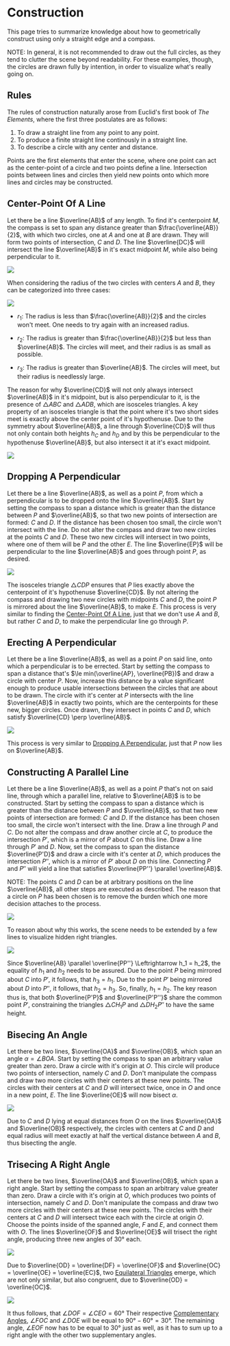 # Construction

This page tries to summarize knowledge about how to geometrically construct using only a straight edge and a compass.

NOTE: In general, it is not recommended to draw out the full circles, as they tend to clutter the scene beyond readability. For these examples, though, the circles are drawn fully by intention, in order to visualize what's really going on.

## Rules

The rules of construction naturally arose from Euclid's first book of *The Elements*, where the first three postulates are as follows:

1. To draw a straight line from any point to any point.
2. To produce a finite straight line continously in a straight line.
3. To describe a circle with any center and distance.

Points are the first elements that enter the scene, where one point can act as the center-point of a circle and two points define a line. Intersection points between lines and circles then yield new points onto which more lines and circles may be constructed.

## Center-Point Of A Line

Let there be a line $\overline{AB}$ of any length. To find it's centerpoint $M$, the compass is set to span any distance greater than $\frac{\overline{AB}}{2}$, with which two circles, one at $A$ and one at $B$ are drawn. They will form two points of intersection, $C$ and $D$. The line $\overline{DC}$ will intersect the line $\overline{AB}$ in it's exact midpoint $M$, while also being perpendicular to it.

<img src="/img/construction__1.jpg" class="half-width-image"/>

When considering the radius of the two circles with centers $A$ and $B$, they can be categorized into three cases:

<img src="/img/construction__2.jpg" class="half-width-image"/>

- $r_1$: The radius is less than $\frac{\overline{AB}}{2}$ and the circles won't meet. One needs to try again with an increased radius.

- $r_2$: The radius is greater than $\frac{\overline{AB}}{2}$ but less than $\overline{AB}$. The circles will meet, and their radius is as small as possible.

- $r_3$: The radius is greater than $\overline{AB}$. The circles will meet, but their radius is needlessly large.

The reason for why $\overline{CD}$ will not only always intersect $\overline{AB}$ in it's midpoint, but is also perpendicular to it, is the presence of $\triangle{ABC}$ and $\triangle{ADB}$, which are isosceles triangles. A key property of an isosceles triangle is that the point where it's two short sides meet is exactly above the center point of it's hypothenuse. Due to the symmetry about $\overline{AB}$, a line through $\overline{CD}$ will thus not only contain both heights $h_C$ and $h_D$ and by this be perpendicular to the hypothenuse $\overline{AB}$, but also intersect it at it's exact midpoint.

<img src="/img/construction__3.jpg" class="half-width-image"/>

## Dropping A Perpendicular

Let there be a line $\overline{AB}$, as well as a point $P$, from which a perpendicular is to be dropped onto the line $\overline{AB}$. Start by setting the compass to span a distance which is greater than the distance between $P$ and $\overline{AB}$, so that two new points of intersection are formed: $C$ and $D$. If the distance has been chosen too small, the circle won't intersect with the line. Do not alter the compass and draw two new circles at the points $C$ and $D$. These two new circles will intersect in two points, where one of them will be $P$ and the other $E$. The line $\overline{EP}$ will be perpendicular to the line $\overline{AB}$ and goes through point $P$, as desired.

<img src="/img/construction__4.jpg" class="half-width-image"/>

The isosceles triangle $\triangle{CDP}$ ensures that $P$ lies exactly above the centerpoint of it's hypothenuse $\overline{CD}$. By not altering the compass and drawing two new circles with midpoints $C$ and $D$, the point $P$ is mirrored about the line $\overline{AB}$, to make $E$. This process is very similar to finding the [Center-Point Of A Line](#center-point-of-a-line), just that we don't use $A$ and $B$, but rather $C$ and $D$, to make the perpendicular line go through $P$.

## Erecting A Perpendicular

Let there be a line $\overline{AB}$, as well as a point $P$ on said line, onto which a perpendicular is to be errected. Start by setting the compass to span a distance that's $\le min(\overline{AP}, \overline{PB})$ and draw a circle with center $P$. Now, increase this distance by a value significant enough to produce usable intersections between the circles that are about to be drawn. The circle with it's center at $P$ intersects with the line $\overline{AB}$ in exactly two points, which are the centerpoints for these new, bigger circles. Once drawn, they intersect in points $C$ and $D$, which satisfy $\overline{CD} \perp \overline{AB}$.

<img src="/img/construction__5.jpg" class="half-width-image"/>

This process is very similar to [Dropping A Perpendicular](#dropping-a-perpendicular), just that $P$ now lies on $\overline{AB}$.

## Constructing A Parallel Line

Let there be a line $\overline{AB}$, as well as a point $P$ that's not on said line, through which a parallel line, relative to $\overline{AB}$ is to be constructed. Start by setting the compass to span a distance which is greater than the distance between $P$ and $\overline{AB}$, so that two new points of intersection are formed: $C$ and $D$. If the distance has been chosen too small, the circle won't intersect with the line. Draw a line through $P$ and $C$. Do not alter the compass and draw another circle at $C$, to produce the intersection $P'$, which is a mirror of $P$ about $C$ on this line. Draw a line through $P'$ and $D$. Now, set the compass to span the distance $\overline{P'D}$ and draw a circle with it's center at $D$, which produces the intersection $P''$, which is a mirror of $P'$ about $D$ on this line. Connecting $P$ and $P''$ will yield a line that satisfies $\overline{PP''} \parallel \overline{AB}$.

NOTE: The points $C$ and $D$ can be at arbitrary positions on the line $\overline{AB}$, all other steps are executed as described. The reason that a circle on $P$ has been chosen is to remove the burden which one more decision attaches to the process.

<img src="/img/construction__6.jpg" class="half-width-image"/>

To reason about why this works, the scene needs to be extended by a few lines to visualize hidden right triangles.

<img src="/img/construction__7.jpg" class="half-width-image"/>

Since $\overline{AB} \parallel \overline{PP''} \Leftrightarrow h_1 = h_2$, the equality of $h_1$ and $h_2$ needs to be assured. Due to the point $P$ being mirrored about $C$ into $P'$, it follows, that $h_3 = h_1$. Due to the point $P'$ being mirrored about $D$ into $P''$, it follows, that $h_2 = h_3$. So, finally, $h_1 = h_2$. The key reason thus is, that both $\overline{P'P}$ and $\overline{P'P''}$ share the common point $P'$, constraining the triangles $\triangle{CH_1P}$ and $\triangle{DH_2P''}$ to have the same height.

## Bisecing An Angle

Let there be two lines, $\overline{OA}$ and $\overline{OB}$, which span an angle $\alpha = \angle{BOA}$. Start by setting the compass to span an arbitrary value greater than zero. Draw a circle with it's origin at $O$. This circle will produce two points of intersection, namely $C$ and $D$. Don't manipulate the compass and draw two more circles with their centers at these new points. The circles with their centers at $C$ and $D$ will intersect twice, once in $O$ and once in a new point, $E$. The line $\overline{OE}$ will now bisect $\alpha$.

<img src="/img/construction__8.jpg" class="half-width-image"/>

Due to $C$ and $D$ lying at equal distances from $O$ on the lines $\overline{OA}$ and $\overline{OB}$ respectively, the circles with centers at $C$ and $D$ and equal radius will meet exactly at half the vertical distance between $A$ and $B$, thus bisecting the angle.

## Trisecing A Right Angle

Let there be two lines, $\overline{OA}$ and $\overline{OB}$, which span a right angle. Start by setting the compass to span an arbitrary value greater than zero. Draw a circle with it's origin at $O$, which produces two points of intersection, namely $C$ and $D$. Don't manipulate the compass and draw two more circles with their centers at these new points. The circles with their centers at $C$ and $D$ will intersect twice each with the circle at origin $O$. Choose the points inside of the spanned angle, $F$ and $E$, and connect them with $O$. The lines $\overline{OF}$ and $\overline{OE}$ will trisect the right angle, producing three new angles of $30°$ each.

<img src="/img/construction__9.jpg" class="half-width-image"/>

Due to $\overline{OD} = \overline{DF} = \overline{OF}$ and $\overline{OC} = \overline{OE} = \overline{EC}$, two [Equilateral Triangles](./triangles.md#equilateral-triangle) emerge, which are not only similar, but also congruent, due to $\overline{OD} = \overline{OC}$.

<img src="/img/construction__10.jpg" class="half-width-image"/>

It thus follows, that $\angle{DOF} = \angle{CEO} = 60°$ Their respective [Complementary Angles](./angles.md#complementary-angles), $\angle{FOC}$ and $\angle{DOE}$ will be equal to $90° - 60° = 30°$. The remaining angle, $\angle{EOF}$ now has to be equal to $30°$ just as well, as it has to sum up to a right angle with the other two supplementary angles.